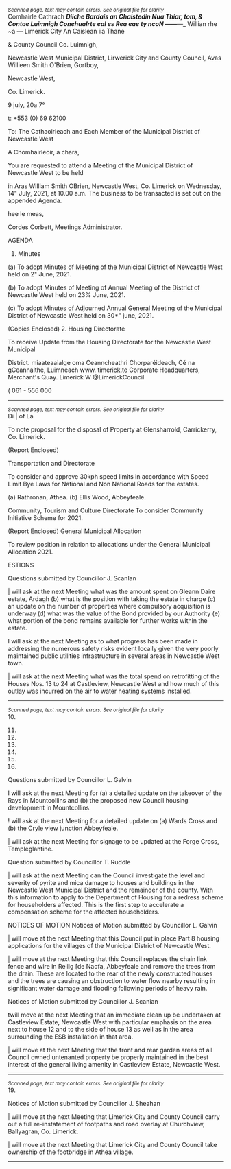 *<small>Scanned page, text may contain errors. See original file for clarity</small>*  
Comhairle Cathrach ___Diiche Bardais an Chaistedin Nua Thiar,
tom, & Contae Luimnigh Conehualrte eal es Rea eae ty
ncoN ——__—__ Willian rhe
~a — Limerick City An Caislean iia Thane

& County Council Co. Luimnigh,

Newcastle West Municipal District,
Lirwerick City and County Council,
Avas Willieen Smith O'Brien,
Gortboy,

Newcastle West,

Co. Limerick.

9 july, 20a 7°

t: +553 (0) 69 62100

To: The Cathaoirleach and Each Member of the Municipal District of Newcastle West

A Chomhairleoir, a chara,

You are requested to attend a Meeting of the Municipal District of Newcastle West to be held

in Aras William Smith OBrien, Newcastle West, Co. Limerick on Wednesday, 14" July, 2021,
at 10.00 a.m. The business to be transacted is set out on the appended Agenda.

hee le meas,

Cordes Corbett,
Meetings Administrator.

AGENDA

1. Minutes

(a) To adopt Minutes of Meeting of the Municipal District of Newcastle West held on 2"
June, 2021.

(b) To adopt Minutes of Meeting of Annual Meeting of the District of Newcastle West
held on 23% June, 2021.

(c) To adopt Minutes of Adjourned Annual General Meeting of the Municipal District of
Newcastle West held on 30*" june, 2021.

(Copies Enclosed)
2. Housing Directorate

To receive Update from the Housing Directorate for the Newcastle West Municipal

District.
miaateaaialge oma
Ceanncheathri Chorparéideach, Cé na gCeannaithe, Luimneach www. timerick.te
Corporate Headquarters, Merchant's Quay. Limerick W @LimerickCouncil

( 061 - 556 000

---
*<small>Scanned page, text may contain errors. See original file for clarity</small>*  
Di | of La

To note proposal for the disposal of Property at Glensharrold, Carrickerry,
Co. Limerick.

(Report Enclosed)

Transportation and Directorate

To consider and approve 30kph speed limits in accordance with Speed Limit Bye
Laws for National and Non National Roads for the estates.

(a) Rathronan, Athea.
(b) Ellis Wood, Abbeyfeale.

Community, Tourism and Culture Directorate
To consider Community Initiative Scheme for 2021.

(Report Enclosed)
General Municipal Allocation

To review position in relation to allocations under the General Municipal Allocation
2021.

ESTIONS

Questions submitted by Councillor J. Scanlan

| will ask at the next Meeting what was the amount spent on Gleann Daire estate,
Ardagh (b) what is the position with taking the estate in charge (c) an update on the
number of properties where compulsory acquisition is underway (d) what was the
value of the Bond provided by our Authority (e) what portion of the bond remains
available for further works within the estate.

I will ask at the next Meeting as to what progress has been made in addressing the
numerous safety risks evident locally given the very poorly maintained public utilities
infrastructure in several areas in Newcastle West town.

| will ask at the next Meeting what was the total spend on retrofitting of the Houses
Nos. 13 to 24 at Castleview, Newcastle West and how much of this outlay was
incurred on the air to water heating systems installed.

---
*<small>Scanned page, text may contain errors. See original file for clarity</small>*  
10.

11.

12.

14.

15.

16.

17.

Questions submitted by Councillor L. Galvin

I will ask at the next Meeting for (a) a detailed update on the takeover of the Rays in
Mountcollins and (b) the proposed new Council housing development in
Mountcollins.

! will ask at the next Meeting for a detailed update on (a) Wards Cross and (b) the
Cryle view junction Abbeyfeale.

| will ask at the next Meeting for signage to be updated at the Forge Cross,
Templeglantine.

Question submitted by Councillor T. Ruddle

| will ask at the next Meeting can the Council investigate the level and severity of
pyrite and mica damage to houses and buildings in the Newcastle West Municipal
District and the remainder of the county. With this information to apply to the
Department of Housing for a redress scheme for householders affected. This is the
first step to accelerate a compensation scheme for the affected householders.

NOTICES OF MOTION
Notices of Motion submitted by Councillor L. Galvin

| will move at the next Meeting that this Council put in place Part 8 housing
applications for the villages of the Municipal District of Newcastle West.

| will move at the next Meeting that this Council replaces the chain link fence and wire
in Reilig [de Naofa, Abbeyfeale and remove the trees from the drain. These are located
to the rear of the newly constructed houses and the trees are causing an obstruction
to water flow nearby resulting in significant water damage and flooding following
periods of heavy rain.

Notices of Motion submitted by Councillor J. Scanian

twill move at the next Meeting that an immediate clean up be undertaken at
Castleview Estate, Newcastle West with particular emphasis on the area next to house
12 and to the side of house 13 as well as in the area surrounding the ESB installation
in that area.

| will move at the next Meeting that the front and rear garden areas of all Council
owned untenanted property be properly maintained in the best interest of the general
living amenity in Castleview Estate, Newcastle West.

---
*<small>Scanned page, text may contain errors. See original file for clarity</small>*  
19.

Notices of Motion submitted by Councillor J. Sheahan

| will move at the next Meeting that Limerick City and County Council carry out a full
re-instatement of footpaths and road overlay at Churchview, Ballyagran, Co. Limerick.

| will move at the next Meeting that Limerick City and County Council take ownership
of the footbridge in Athea village.

---
